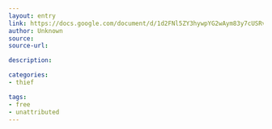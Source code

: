```yaml
---
layout: entry
link: https://docs.google.com/document/d/1d2FNl5ZY3hywpYG2wAym83y7cUSRvipkY_18yKo6c7s/edit
author: Unknown
source:
source-url:

description:

categories:
- thief

tags:
- free
- unattributed
---
```

